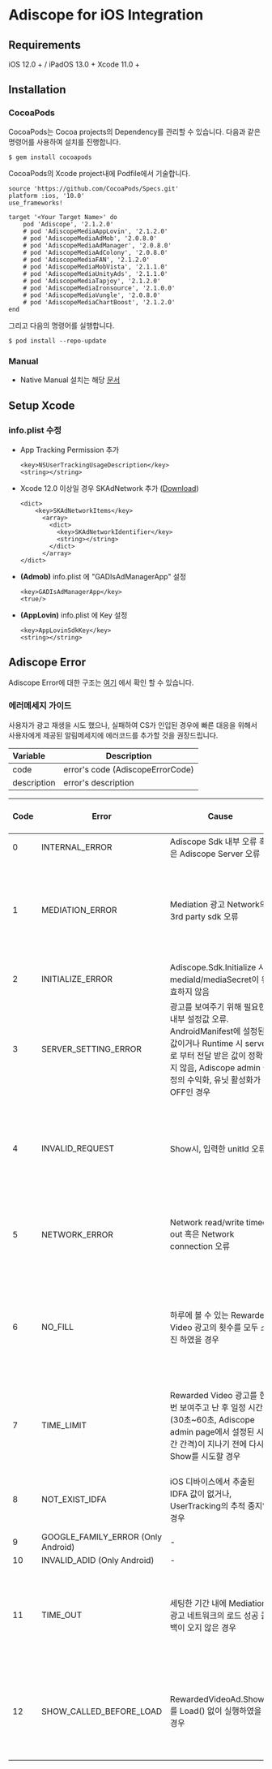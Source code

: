 # Adiscope for iOS Integration


## Requirements
iOS 12.0 + / iPadOS 13.0 +
Xcode 11.0 +



## Installation

### CocoaPods
CocoaPods는 Cocoa projects의 Dependency를 관리할 수 있습니다. 다음과 같은 명령어를 사용하여 설치를 진행합니다.
```
$ gem install cocoapods
```



CocoaPods의 Xcode project내에 Podfile에서 기술합니다.

```
source 'https://github.com/CocoaPods/Specs.git'
platform :ios, '10.0'
use_frameworks!

target '<Your Target Name>' do
    pod 'Adiscope', '2.1.2.0'
    # pod 'AdiscopeMediaAppLovin', '2.1.2.0'
    # pod 'AdiscopeMediaAdMob', '2.0.8.0'
    # pod 'AdiscopeMediaAdManager', '2.0.8.0'
    # pod 'AdiscopeMediaAdColony', '2.0.8.0' 
    # pod 'AdiscopeMediaFAN', '2.1.2.0'
    # pod 'AdiscopeMediaMobVista', '2.1.1.0'
    # pod 'AdiscopeMediaUnityAds', '2.1.1.0'
    # pod 'AdiscopeMediaTapjoy', '2.1.2.0'
    # pod 'AdiscopeMediaIronsource', '2.1.0.0'
    # pod 'AdiscopeMediaVungle', '2.0.8.0'
    # pod 'AdiscopeMediaChartBoost', '2.1.2.0' 
end
```



그리고 다음의 명령어를 실행합니다.

```
$ pod install --repo-update
```



### Manual

* Native Manual 설치는 해당 [문서](https://github.com/adiscope/Adiscope-iOS-Sample/blob/main/Installation_manual.md)



## Setup Xcode

### info.plist 수정

- App Tracking Permission 추가

	```
	<key>NSUserTrackingUsageDescription</key>
	<string></string>
	```


- Xcode 12.0 이상일 경우 SKAdNetwork 추가 ([Download](https://github.com/adiscope/Adiscope-iOS-Sample/releases/download/2.0.6.0/AdiscopeSkAdNetworks.plist))

  ```
  <dict>
	  <key>SKAdNetworkItems</key>
	    <array>
	      <dict>
	        <key>SKAdNetworkIdentifier</key>
	        <string></string>
	      </dict>
	    </array>
  </dict>
  ```


- **(Admob)** info.plist 에 "GADIsAdManagerApp" 설정

	```
	<key>GADIsAdManagerApp</key>
	<true/>
	```


- **(AppLovin)** info.plist 에 Key 설정

	```
	<key>AppLovinSdkKey</key>
	<string></string>
	```

## Adiscope Error
Adiscope Error에 대한 구조는 [여기](https://github.com/adiscope/Adiscope-iOS-Sample/blob/main/api_documentation.md#model) 에서 확인 할 수 있습니다. 

### 에러메세지 가이드
사용자가 광고 재생을 시도 했으나, 실패하여 CS가 인입된 경우에 빠른 대응을 위해서 사용자에게 제공된 알림메세지에 에러코드를 추가할 것을 권장드립니다.

| Variable    | Description                      |
| :---------- | -------------------------------- |
| code        | error's code (AdiscopeErrorCode) |
| description | error's description              |

| Code | Error | Cause | Error Message Example |
| -- | ---------------- | ----- | -- |
| 0 | INTERNAL_ERROR   | Adiscope Sdk 내부 오류 혹은 Adiscope Server 오류 | - |
| 1 | MEDIATION_ERROR  | Mediation 광고 Network의 3rd party sdk 오류 | 재생 중에 오류가 발생했습니다. 잠시 후 다시 시도해 주세요. [Code 1] |
| 2 | INITIALIZE_ERROR | Adiscope.Sdk.Initialize 시 mediaId/mediaSecret이 유효하지 않음 | - |
| 3 | SERVER_SETTING_ERROR | 광고를 보여주기 위해 필요한 내부 설정값 오류. AndroidManifest에 설정된 값이거나 Runtime 시 server로 부터 전달 받은 값이 정확하지 않음, Adiscope admin 설정의 수익화, 유닛 활성화가 OFF인 경우 | - |
| 4 | INVALID_REQUEST | Show시, 입력한 unitId 오류 | 알 수 없는 오류로 재생에 실패하였습니다 고객센터에 문의해주세요 [Code 4] |
| 5 | NETWORK_ERROR | Network read/write timed out 혹은 Network connection 오류 | 인터넷 연결 상태를 확인 후 다시 시도해주세요 [Code 5] |
| 6 | NO_FILL | 하루에 볼 수 있는 Rewarded Video 광고의 횟수를 모두 소진 하였을 경우 | 오늘 시청 가능한 영상이 모두 소진되었습니다 내일 다시 시도해주세요 [Code 6] |
| 7 | TIME_LIMIT | Rewarded Video 광고를 한번 보여주고 난 후 일정 시간 (30초~60초, Adiscope admin page에서 설정된 시간 간격)이 지나기 전에 다시 Show를 시도할 경우 | 재생 중에 오류가 발생했습니다 잠시 후 다시 시도해주세요 [Code 7] |
| 8 | NOT_EXIST_IDFA | iOS 디바이스에서 추출된 IDFA 값이 없거나, UserTracking의 추적 중지일 경우 | 설정에서 광고 추적을 허용해주세요 [Code 8] |
| 9 | GOOGLE_FAMILY_ERROR (Only Android) | - | - |
| 10 | INVALID_ADID (Only Android) | - | - |
| 11 | TIME_OUT | 세팅한 기간 내에 Mediation 광고 네트워크의 로드 성공 콜백이 오지 않은 경우 | 재생 중에 오류가 발생했습니다 잠시 후 다시 시도해주세요 [Code 11] |
| 12 | SHOW_CALLED_BEFORE_LOAD | RewardedVideoAd.Show()를 Load() 없이 실행하였을 경우 | 재생 중에 오류가 발생했습니다 잠시 후 다시 시도해주세요 [Code 12] |
